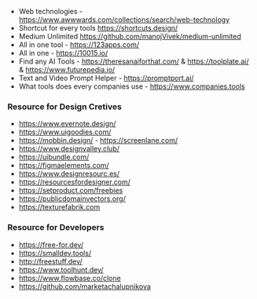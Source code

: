 - Web technologies - https://www.awwwards.com/collections/search/web-technology 
- Shortcut for every tools https://shortcuts.design/
- Medium Unlimited https://github.com/manojVivek/medium-unlimited
- All in one tool - https://123apps.com/
- All in one - https://10015.io/
- Find any AI Tools - https://theresanaiforthat.com/ & https://toolplate.ai/ & https://www.futurepedia.io/
- Text and Video Prompt Helper - https://promptport.ai/
- What tools does every companies use - https://www.companies.tools

### Resource for Design Cretives 
- https://www.evernote.design/
- https://www.uigoodies.com/
- https://mobbin.design/ - https://screenlane.com/
- https://www.designvalley.club/
- https://uibundle.com/
- https://figmaelements.com/
- https://www.designresourc.es/
- https://resourcesfordesigner.com/
- https://setproduct.com/freebies
- https://publicdomainvectors.org/
- https://texturefabrik.com

### Resource for Developers
- https://free-for.dev/
- https://smalldev.tools/
- http://freestuff.dev/
- https://www.toolhunt.dev/
- https://www.flowbase.co/clone
- https://github.com/marketachalupnikova
